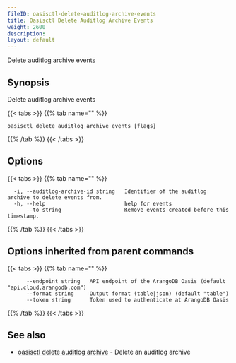 ```yaml
---
fileID: oasisctl-delete-auditlog-archive-events
title: Oasisctl Delete Auditlog Archive Events
weight: 2600
description: 
layout: default
---
```

Delete auditlog archive events

## Synopsis

Delete auditlog archive events

{{< tabs >}}
{{% tab name="" %}}
```
oasisctl delete auditlog archive events [flags]
```
{{% /tab %}}
{{< /tabs >}}

## Options

{{< tabs >}}
{{% tab name="" %}}
```
  -i, --auditlog-archive-id string   Identifier of the auditlog archive to delete events from.
  -h, --help                         help for events
      --to string                    Remove events created before this timestamp.
```
{{% /tab %}}
{{< /tabs >}}

## Options inherited from parent commands

{{< tabs >}}
{{% tab name="" %}}
```
      --endpoint string   API endpoint of the ArangoDB Oasis (default "api.cloud.arangodb.com")
      --format string     Output format (table|json) (default "table")
      --token string      Token used to authenticate at ArangoDB Oasis
```
{{% /tab %}}
{{< /tabs >}}

## See also

* [oasisctl delete auditlog archive](oasisctl-delete-auditlog-archive)	 - Delete an auditlog archive

